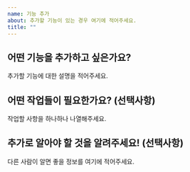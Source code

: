 ```yaml
---
name: 기능 추가
about: 추가할 기능이 있는 경우 여기에 적어주세요.
title: ""
---
```


## 어떤 기능을 추가하고 싶은가요?

추가할 기능에 대한 설명을 적어주세요.

## 어떤 작업들이 필요한가요? (선택사항)

작업할 사항을 하나하나 나열해주세요.

## 추가로 알아야 할 것을 알려주세요! (선택사항)

다른 사람이 알면 좋을 정보를 여기에 적어주세요.
